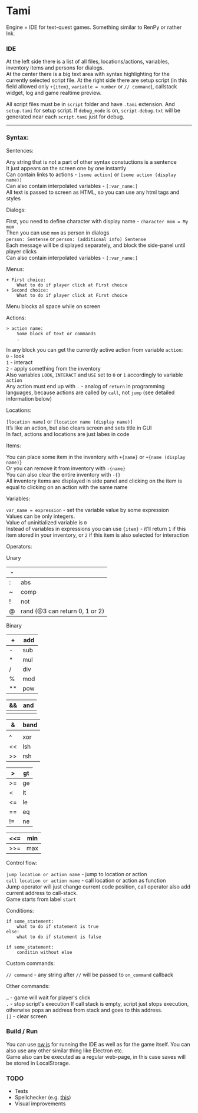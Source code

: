 # Tami

Engine + IDE for text-quest games. Something similar to RenPy or rather Ink.

### IDE

At the left side there is a list of all files, locations/actions, variables, inventory items and persons for dialogs.  
At the center there is a big text area with syntax highlighting for the currently selected script file.
At the right side there are setup script (in this field allowed only `+{item}`, `variable = number` or `// command`), callstack widget, log and game realtime preview.

All script files must be in `script` folder and have `.tami` extension. And `setup.tami` for setup script. If `debug_mode` is on, `script-debug.txt` will be generated near each `script.tami` just for debug.

---

### Syntax:

Sentences:

Any string that is not a part of other syntax constuctions is a sentence  
It just appears on the screen one by one instantly  
Can contain links to actions - `[some action]` or `[some action (display name)]`  
Can also contain interpolated variables - `[:var_name:]`  
All text is passed to screen as HTML, so you can use any html tags and styles

Dialogs:

First, you need to define character with display name - `character mom = My mom`  
Then you can use `mom` as person in dialogs  
`person: Sentense` or `person: (additional info) Sentense`  
Each message will be displayed separately, and block the side-panel until player clicks  
Can also contain interpolated variables - `[:var_name:]`

Menus:

```
+ First choice:
	What to do if player click at First choice
+ Second choice:
	What to do if player click at First choice
```

Menu blocks all space while on screen

Actions:

```
> action name:
	Some block of text or commands
	.
```

In any block you can get the currently active action from variable `action`:  
`0` - look  
`1` - interact  
`2` - apply something from the inventory  
Also variables `LOOK`, `INTERACT` and `USE` set to `0` or `1` accordingly to variable `action`  
Any action must end up with `.` - analog of `return` in programming languages, because actions are called by `call`, not `jump` (see detailed information below)

Locations:

`[location name]` or `[location name (display name)]`  
It’s like an action, but also clears screen and sets title in GUI  
In fact, actions and locations are just labes in code

Items:

You can place some item in the inventory with `+{name}` or `+{name (display name)}`  
Or you can remove it from inventory with `-{name}`  
You can also clear the entire inventory with `-{}`  
All inventory items are displayed in side panel and clicking on the item is equal to clicking on an action with the same name

Variables:

`var_name = expression` -  set the variable value by some expression  
Values can be only integers.  
Value of uninitialized variable is `0`  
Instead of variables in expressions you can use `{item}` - it’ll return `1` if this item stored in your inventory, or `2` if this item is also selected for interaction

Operators:

Unary

| - |  |
| --- | --- |
| : | abs |
| ~ | comp |
| ! | not |
| @ | rand (@3 can return 0, 1 or 2) |

Binary

| + | add |
| --- | --- |
| - | sub |
| * | mul |
| / | div |
| % | mod |
| ** | pow |

| && | and |
| --- | --- |
| || | or |

| & | band |
| --- | --- |
| | | bor |
| ^ | xor |
| << | lsh |
| >> | rsh |

| > | gt |
| --- | --- |
| >= | ge |
| < | lt |
| <= | le |
| == | eq |
| != | ne |

| <<= | min |
| --- | --- |
| >>= | max |

Control flow:

`jump location or action name` - jump to location or action  
`call location or action name` - call location or action as function  
Jump operator will just change current code position, call operator also add current address to call-stack.  
Game starts from label `start`

Conditions:

```
if some_statement:
	what to do if statement is true
else:
	what to do if statement is false

if some_statement:
	conditin without else
```

Custom commands:

`// command` - any string after `//` will be passed to `on_command` callback

Other commands:

`…` - game will wait for player's click  
`.` - stop script's execution
If call stack is empty, script just stops execution, otherwise pops an address from stack and goes to this address.  
`[]` - clear screen

### Build / Run

You can use [nw.js](https://github.com/nwjs/nw.js) for running the IDE as well as for the game itself. You can also use any other similar thing like Electron etc.  
Game also can be executed as a regular web-page, in this case saves will be stored in LocalStorage.

### TODO
- Tests
- Spellchecker (e.g. [this](https://github.com/swenson/ace_spell_check_js))
- Visual improvements
